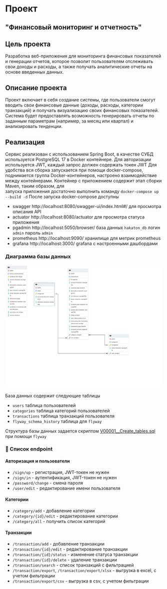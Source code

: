 # Проект
## "Финансовый мониторинг и отчетность"

## Цель проекта
Разработка веб-приложения для мониторинга финансовых показателей и генерации отчетов, которое позволит пользователям отслеживать свои доходы и расходы, а также получать аналитические отчеты на основе введенных данных.

## Описание проекта
Проект включает в себя создание системы, где пользователи смогут вводить свои финансовые данные (доходы, расходы, категории транзакций) и получать визуализацию своих финансовых показателей. Система будет предоставлять возможность генерировать отчеты по заданным параметрам (например, за месяц или квартал) и анализировать тенденции.

## Реализация

Сервис реализован с использованием Spring Boot, в качестве СУБД используется PostgreSQL 17 в Docker контейнере.
Для авторизации используется JWT, каждый запрос должен содержать токен JWT
Для удобства вся сборка запускается при помощи docker-compose, поднимается группа Docker-контейнеров,
настроено взаимодействие между контейнерами. Контейнер с приложением содержит этап сборки Maven, таким образом, для  
запуска приложения достаточно выполнить команду `docker-compose up --build -d`
После запуска docker-compose доступны
* swagger http://localhost:8080/swagger-ui/index.html#/ для просмотра описания API
* actuator http://localhost:8080/actuator для просмотра статуса приложения
* pgadmin http://localhost:5050/browser/ база данных `hakaton_db` логин `admin` пароль `admin`
* prometheus http://localhost:9090/ хранилище для метрик prometheus
* grafana http://localhost:3000/ grafana с настроенными дашбордами

### Диаграмма базы данных

![Схема базы данных](Diagram%20of%20database.png)

База данных содержит следующие таблицы
 * `users` таблица пользователей
 * `categories` таблица категорий пользователей
 * `transactions` таблица транзакций пользователя
 * `flyway_schema_history` таблица для `flyway`

Структура базы данных задается скриптом [V00001__Create_tables.sql](src/main/resources/db/migration/V00001__Create_tables.sql) при помощи `flyway`

### 📌 Список endpoint
#### Авторизация и пользователи
* `/sign/up` - регистрация, JWT-токен не нужен
* `/sign/in` - аутентификация, JWT-токен не нужен
* `/password/change` - смена пароля
* `/user/edit` - редактирование имени пользователя
#### Категории
* `/category/add` - добавление категории
* `/category/{id}/edit` - редактирование категории
* `/category/all` - получить список категорий
#### Транзакции
* `/transaction/add` - добавление транзакции
* `/transaction/{id}/edit` - редактирование транзакции
* `/transaction/{id}/status` - изменение статуса транзакции
* `/transaction/{id}/delete` - удаление транзакции
* `/transaction/search` - список транзакций с фильтрацией
* `/transaction/export`, `/transaction/export/xlsx` - выгрузка в excel, с учетом фильтрации
* `/transaction/export/csv` - выгрузка в csv, с учетом фильтрации